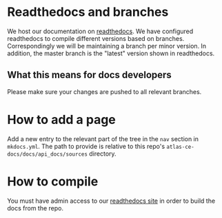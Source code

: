 # Readthedocs and branches

We host our documentation on [readthedocs](https://dessa-atlas-community-docs.readthedocs-hosted.com/en/latest/). We have configured readthedocs to compile different versions based on branches. Correspondingly we will be maintaining a branch per minor version. In addition, the master branch is the "latest" version shown in readthedocs.

## What this means for docs developers ##

Please make sure your changes are pushed to all relevant branches.

# How to add a page #

Add a new entry to the relevant part of the tree in the `nav` section in `mkdocs.yml`. The path to provide is relative to this repo's `atlas-ce-docs/docs/api_docs/sources` directory.

# How to compile #
You must have admin access to our [readthedocs site](https://readthedocs.com/projects/dessa-atlas-community-docs/) in order to build the docs from the repo.
